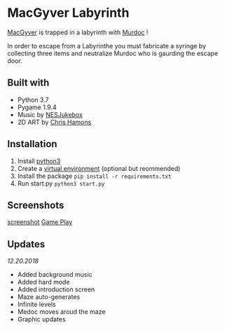 # MacGyver Labyrinth

[MacGyver](https://youtu.be/yOEe1uzurKo) is trapped in a labyrinth with [Murdoc](https://en.wikipedia.org/wiki/Murdoc) !

In order to escape from a Labyrinthe you must fabricate a syringe by collecting three items and neutralize Murdoc who is gaurding the escape door.

## Built with
- Python 3.7
- Pygame 1.9.4
- Music by [NESJukebox](https://www.youtube.com/watch?v=LGKr210r_Fc)
- 2D ART by [Chris Hamons](https://opengameart.org/content/dungeon-crawl-32x32-tiles-supplemental)

## Installation
1. Install [python3](https://www.python.org/downloads/)
2. Create a [virtual environment](https://docs.python.org/3/library/venv.html) (optional but reommended)
3. Install the package
    `pip install -r requirements.txt`
4. Run start.py
    `python3 start.py`

## Screenshots
[screenshot](/images/screenshot_1.jpg?raw=true "Intro")
[Game Play](/images/screenshot_2.jpg?raw=true "Game play")

## Updates
*12.20.2018*
- Added background music
- Added hard mode
- Added introduction screen
- Maze auto-generates
- Infinite levels
- Medoc moves aroud the maze
- Graphic updates
